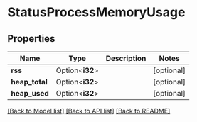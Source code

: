 # StatusProcessMemoryUsage

## Properties

Name | Type | Description | Notes
------------ | ------------- | ------------- | -------------
**rss** | Option<**i32**> |  | [optional]
**heap_total** | Option<**i32**> |  | [optional]
**heap_used** | Option<**i32**> |  | [optional]

[[Back to Model list]](../README.md#documentation-for-models) [[Back to API list]](../README.md#documentation-for-api-endpoints) [[Back to README]](../README.md)


